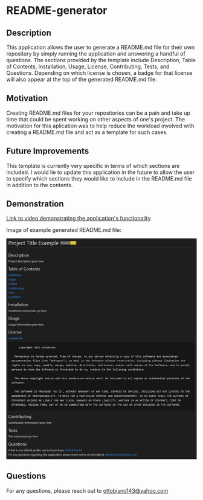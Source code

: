 # README-generator

## Description

This application allows the user to generate a README.md file for their own repository by simply running the application and answering a handful of questions. The sections provided by the template include Description, Table of Contents, Installation, Usage, License, Contributing, Tests, and Questions. Depending on which license is chosen, a badge for that license will also appear at the top of the generated README.md file.

## Motivation

Creating README.md files for your repositories can be a pain and take up time that could be spent working on other aspects of one's project. The motivation for this aplication was to help reduce the workload involved with creating a README.md file and act as a template for such cases.

## Future Improvements

This template is currently very specific in terms of which sections are included. I would lie to update this application in the future to allow the user to specify which sections they would like to include in the README.md file in addition to the contents.

## Demonstration

[Link to video demonstrating the application's functionality](https://app.castify.com/view/81a3620d-698f-4248-93aa-528d8b3f5f33)<br>

Image of example generated README.md file:

![Image of example generated README.md file](./Assets/Images/sample-readme.JPG)

## Questions

For any questions, please reach out to [ottobisno143@yahoo.com](mailto:ottobisno143@yahoo.com)